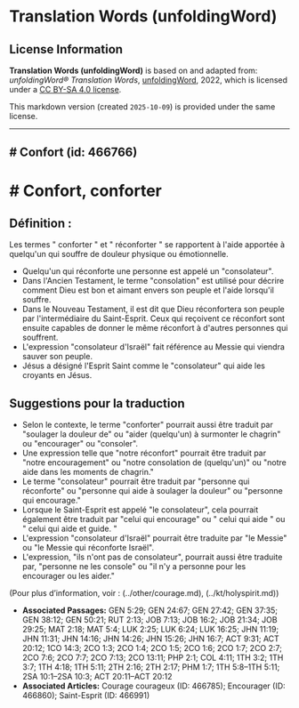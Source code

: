 # Translation Words (unfoldingWord)

## License Information

**Translation Words (unfoldingWord)** is based on and adapted from: _unfoldingWord® Translation Words_, [unfoldingWord](https://unfoldingword.org/utw), 2022, which is licensed under a [CC BY-SA 4.0 license](https://creativecommons.org/licenses/by-sa/4.0/legalcode.en).

This markdown version (created `2025-10-09`) is provided under the same license.



--------------------------------

## # Confort (id: 466766)

\# Confort, conforter
=====================

Définition :
------------

Les termes " conforter " et " réconforter " se rapportent à l'aide apportée à quelqu'un qui souffre de douleur physique ou émotionnelle.

* Quelqu'un qui réconforte une personne est appelé un "consolateur".
* Dans l'Ancien Testament, le terme "consolation" est utilisé pour décrire comment Dieu est bon et aimant envers son peuple et l'aide lorsqu'il souffre.
* Dans le Nouveau Testament, il est dit que Dieu réconfortera son peuple par l'intermédiaire du Saint\-Esprit. Ceux qui reçoivent ce réconfort sont ensuite capables de donner le même réconfort à d'autres personnes qui souffrent.
* L'expression "consolateur d'Israël" fait référence au Messie qui viendra sauver son peuple.
* Jésus a désigné l'Esprit Saint comme le "consolateur" qui aide les croyants en Jésus.

Suggestions pour la traduction
------------------------------

* Selon le contexte, le terme "conforter" pourrait aussi être traduit par "soulager la douleur de" ou "aider (quelqu'un) à surmonter le chagrin" ou "encourager" ou "consoler".
* Une expression telle que "notre réconfort" pourrait être traduit par "notre encouragement" ou "notre consolation de (quelqu'un)" ou "notre aide dans les moments de chagrin."
* Le terme "consolateur" pourrait être traduit par "personne qui réconforte" ou "personne qui aide à soulager la douleur" ou "personne qui encourage."
* Lorsque le Saint\-Esprit est appelé "le consolateur", cela pourrait également être traduit par "celui qui encourage" ou " celui qui aide " ou " celui qui aide et guide. "
* L'expression "consolateur d'Israël" pourrait être traduite par "le Messie" ou "le Messie qui réconforte Israël".
* L'expression, "ils n'ont pas de consolateur", pourrait aussi être traduite par, "personne ne les console" ou "il n'y a personne pour les encourager ou les aider."

(Pour plus d’information, voir : (../other/courage.md), (../kt/holyspirit.md))

* **Associated Passages:** GEN 5:29; GEN 24:67; GEN 27:42; GEN 37:35; GEN 38:12; GEN 50:21; RUT 2:13; JOB 7:13; JOB 16:2; JOB 21:34; JOB 29:25; MAT 2:18; MAT 5:4; LUK 2:25; LUK 6:24; LUK 16:25; JHN 11:19; JHN 11:31; JHN 14:16; JHN 14:26; JHN 15:26; JHN 16:7; ACT 9:31; ACT 20:12; 1CO 14:3; 2CO 1:3; 2CO 1:4; 2CO 1:5; 2CO 1:6; 2CO 1:7; 2CO 2:7; 2CO 7:6; 2CO 7:7; 2CO 7:13; 2CO 13:11; PHP 2:1; COL 4:11; 1TH 3:2; 1TH 3:7; 1TH 4:18; 1TH 5:11; 2TH 2:16; 2TH 2:17; PHM 1:7; 1TH 5:8–1TH 5:11; 2SA 10:1–2SA 10:3; ACT 20:11–ACT 20:12
* **Associated Articles:** Courage courageux (ID: 466785); Encourager  (ID: 466860); Saint-Esprit (ID: 466991)

